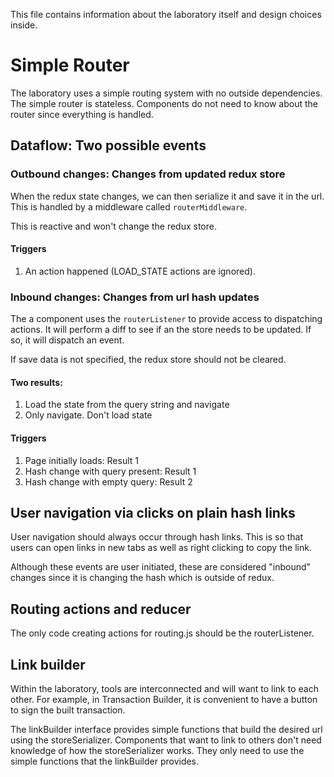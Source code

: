 This file contains information about the laboratory itself and design choices inside.

# Simple Router
The laboratory uses a simple routing system with no outside dependencies. The simple router is stateless. Components do not need to know about the router since everything is handled.

## Dataflow: Two possible events
### Outbound changes: Changes from updated redux store
When the redux state changes, we can then serialize it and save it in the url. This is handled by a middleware called `routerMiddleware`.

This is reactive and won't change the redux store.

#### Triggers
1. An action happened (LOAD_STATE actions are ignored).

### Inbound changes: Changes from url hash updates
The a component uses the `routerListener` to provide access to dispatching actions. It will perform a diff to see if an the store needs to be updated. If so, it will dispatch an event.

If save data is not specified, the redux store should not be cleared.

#### Two results:
1. Load the state from the query string and navigate
2. Only navigate. Don't load state

#### Triggers
1. Page initially loads: Result 1
2. Hash change with query present: Result 1
3. Hash change with empty query: Result 2

## User navigation via clicks on plain hash links
User navigation should always occur through hash links. This is so that users can open links in new tabs as well as right clicking to copy the link.

Although these events are user initiated, these are considered "inbound" changes since it is changing the hash which is outside of redux.

## Routing actions and reducer
The only code creating actions for routing.js should be the routerListener.

## Link builder
Within the laboratory, tools are interconnected and will want to link to each other. For example, in Transaction Builder, it is convenient to have a button to sign the built transaction.

The linkBuilder interface provides simple functions that build the desired url using the storeSerializer. Components that want to link to others don't need knowledge of how the storeSerializer works. They only need to use the simple functions that the linkBuilder provides.
